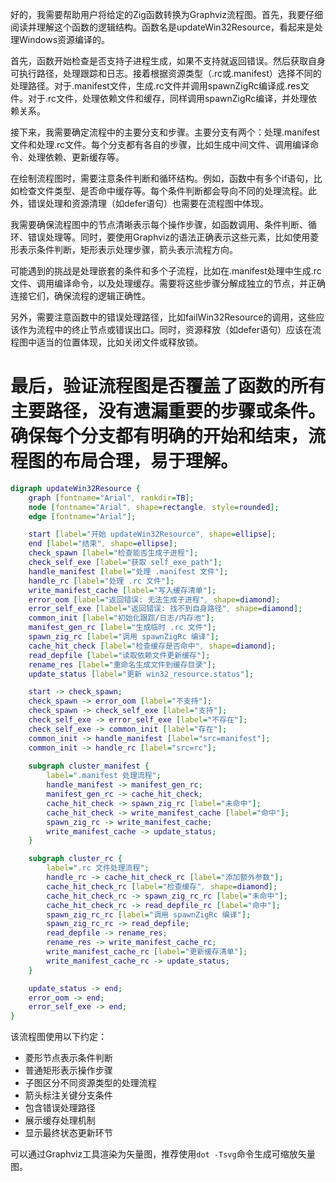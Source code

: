 好的，我需要帮助用户将给定的Zig函数转换为Graphviz流程图。首先，我要仔细阅读并理解这个函数的逻辑结构。函数名是updateWin32Resource，看起来是处理Windows资源编译的。

首先，函数开始检查是否支持子进程生成，如果不支持就返回错误。然后获取自身可执行路径，处理跟踪和日志。接着根据资源类型（.rc或.manifest）选择不同的处理路径。对于.manifest文件，生成.rc文件并调用spawnZigRc编译成.res文件。对于.rc文件，处理依赖文件和缓存，同样调用spawnZigRc编译，并处理依赖关系。

接下来，我需要确定流程中的主要分支和步骤。主要分支有两个：处理.manifest文件和处理.rc文件。每个分支都有各自的步骤，比如生成中间文件、调用编译命令、处理依赖、更新缓存等。

在绘制流程图时，需要注意条件判断和循环结构。例如，函数中有多个if语句，比如检查文件类型、是否命中缓存等。每个条件判断都会导向不同的处理流程。此外，错误处理和资源清理（如defer语句）也需要在流程图中体现。

我需要确保流程图中的节点清晰表示每个操作步骤，如函数调用、条件判断、循环、错误处理等。同时，要使用Graphviz的语法正确表示这些元素，比如使用菱形表示条件判断，矩形表示处理步骤，箭头表示流程方向。

可能遇到的挑战是处理嵌套的条件和多个子流程，比如在.manifest处理中生成.rc文件、调用编译命令，以及处理缓存。需要将这些步骤分解成独立的节点，并正确连接它们，确保流程的逻辑正确性。

另外，需要注意函数中的错误处理路径，比如failWin32Resource的调用，这些应该作为流程中的终止节点或错误出口。同时，资源释放（如defer语句）应该在流程图中适当的位置体现，比如关闭文件或释放锁。

最后，验证流程图是否覆盖了函数的所有主要路径，没有遗漏重要的步骤或条件。确保每个分支都有明确的开始和结束，流程图的布局合理，易于理解。
================================================
```dot
digraph updateWin32Resource {
    graph [fontname="Arial", rankdir=TB];
    node [fontname="Arial", shape=rectangle, style=rounded];
    edge [fontname="Arial"];

    start [label="开始 updateWin32Resource", shape=ellipse];
    end [label="结束", shape=ellipse];
    check_spawn [label="检查能否生成子进程"];
    check_self_exe [label="获取 self_exe_path"];
    handle_manifest [label="处理 .manifest 文件"];
    handle_rc [label="处理 .rc 文件"];
    write_manifest_cache [label="写入缓存清单"];
    error_oom [label="返回错误: 无法生成子进程", shape=diamond];
    error_self_exe [label="返回错误: 找不到自身路径", shape=diamond];
    common_init [label="初始化跟踪/日志/内存池"];
    manifest_gen_rc [label="生成临时 .rc 文件"];
    spawn_zig_rc [label="调用 spawnZigRc 编译"];
    cache_hit_check [label="检查缓存是否命中", shape=diamond];
    read_depfile [label="读取依赖文件更新缓存"];
    rename_res [label="重命名生成文件到缓存目录"];
    update_status [label="更新 win32_resource.status"];

    start -> check_spawn;
    check_spawn -> error_oom [label="不支持"];
    check_spawn -> check_self_exe [label="支持"];
    check_self_exe -> error_self_exe [label="不存在"];
    check_self_exe -> common_init [label="存在"];
    common_init -> handle_manifest [label="src=manifest"];
    common_init -> handle_rc [label="src=rc"];
    
    subgraph cluster_manifest {
        label=".manifest 处理流程";
        handle_manifest -> manifest_gen_rc;
        manifest_gen_rc -> cache_hit_check;
        cache_hit_check -> spawn_zig_rc [label="未命中"];
        cache_hit_check -> write_manifest_cache [label="命中"];
        spawn_zig_rc -> write_manifest_cache;
        write_manifest_cache -> update_status;
    }

    subgraph cluster_rc {
        label=".rc 文件处理流程";
        handle_rc -> cache_hit_check_rc [label="添加额外参数"];
        cache_hit_check_rc [label="检查缓存", shape=diamond];
        cache_hit_check_rc -> spawn_zig_rc_rc [label="未命中"];
        cache_hit_check_rc -> read_depfile_rc [label="命中"];
        spawn_zig_rc_rc [label="调用 spawnZigRc 编译"];
        spawn_zig_rc_rc -> read_depfile;
        read_depfile -> rename_res;
        rename_res -> write_manifest_cache_rc;
        write_manifest_cache_rc [label="更新缓存清单"];
        write_manifest_cache_rc -> update_status;
    }

    update_status -> end;
    error_oom -> end;
    error_self_exe -> end;
}
``` 

该流程图使用以下约定：
- 菱形节点表示条件判断
- 普通矩形表示操作步骤
- 子图区分不同资源类型的处理流程
- 箭头标注关键分支条件
- 包含错误处理路径
- 展示缓存处理机制
- 显示最终状态更新环节

可以通过Graphviz工具渲染为矢量图，推荐使用`dot -Tsvg`命令生成可缩放矢量图。